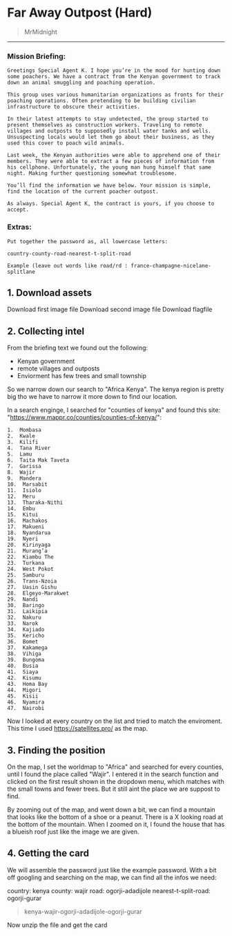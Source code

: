 # Far Away Outpost (Hard)
> MrMidnight

-----------------------------------------

### Mission Briefing:

```
Greetings Special Agent K. I hope you’re in the mood for hunting down some poachers. We have a contract from the Kenyan government to track down an animal smuggling and poaching operation.

This group uses various humanitarian organizations as fronts for their poaching operations. Often pretending to be building civilian infrastructure to obscure their activities.

In their latest attempts to stay undetected, the group started to present themselves as construction workers. Traveling to remote villages and outposts to supposedly install water tanks and wells. Unsuspecting locals would let them go about their business, as they used this cover to poach wild animals.

Last week, the Kenyan authorities were able to apprehend one of their members. They were able to extract a few pieces of information from his cellphone. Unfortunately, the young man hung himself that same night. Making further questioning somewhat troublesome.

You’ll find the information we have below. Your mission is simple, find the location of the current poacher outpost.

As always. Special Agent K, the contract is yours, if you choose to accept.
```
### Extras:
```
Put together the password as, all lowercase letters:

country-county-road-nearest-t-split-road

Example (leave out words like road/rd : france-champagne-nicelane-splitlane
```

## 1. Download assets

Download first image file
Download second image file
Download flagfile

## 2. Collecting intel

From the briefing text we found out the following:
- Kenyan government
- remote villages and outposts
- Enviorment has few trees and small township

So we narrow down our search to "Africa Kenya". The kenya region is pretty big tho we have to narrow it more down to find our location. 

In a search enginge, I searched for "counties of kenya" and found this site: "https://www.mappr.co/counties/counties-of-kenya/": 
```
1.  Mombasa
2.  Kwale
3.  Kilifi
4.  Tana River
5.  Lamu
6.  Taita Mak Taveta
7.  Garissa
8.  Wajir
9.  Mandera
10.  Marsabit
11.  Isiolo
12.  Meru
13.  Tharaka-Nithi
14.  Embu
15.  Kitui
16.  Machakos
17.  Makueni
18.  Nyandarua
19.  Nyeri
20.  Kirinyaga
21.  Murang’a
22.  Kiambu The
23.  Turkana
24.  West Pokot
25.  Samburu
26.  Trans-Nzoia
27.  Uasin Gishu
28.  Elgeyo-Marakwet
29.  Nandi
30.  Baringo
31.  Laikipia
32.  Nakuru
33.  Narok
34.  Kajiado
35.  Kericho
36.  Bomet
37.  Kakamega
38.  Vihiga
39.  Bungoma
40.  Busia
41.  Siaya
42.  Kisumu
43.  Homa Bay
44.  Migori
45.  Kisii
46.  Nyamira
47.  Nairobi
```

Now I looked at every country on the list and tried to match the enviroment. This time I used https://satellites.pro/ as the map. 

## 3. Finding the position

On the map, I set the worldmap to "Africa" and searched for every counties, until I found the place called "Wajir". I entered it in the search function and clicked on the first result shown in the dropdown menu, which matches with the small towns and fewer trees. But it still aint the place we are suppost to find.

By zooming out of the map, and went down a bit, we can find a mountain that looks like the bottom of a shoe or a peanut. There is a X looking road at the bottom of the mountain. When I zoomed on it, I found the house that has a blueish roof just like the image we are given.

## 4. Getting the card

We will assemble the password just like the example password. With a bit off googling and searching on the map, we can find all the infos we need:

country: kenya
county: wajir
road: ogorji-adadijole
nearest-t-split-road: ogorji-gurar

>kenya-wajir-ogorji-adadijole-ogorji-gurar

Now unzip the file and get the card
